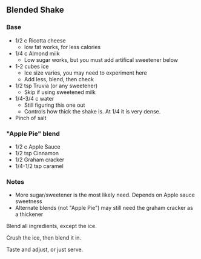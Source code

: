 ## Blended Shake

### Base
* 1/2 c Ricotta cheese
    * low fat works, for less calories
* 1/4 c Almond milk
    * Low sugar works, but you must add artifical sweetener below
* 1-2 cubes ice
    * Ice size varies, you may need to experiment here
    * Add less, blend, then check
* 1/2 tsp Truvia (or any sweetener)
    * Skip if using sweetened milk
* 1/4-3/4 c water
    * Still figuring this one out
    * Controls how thick the shake is. At 1/4 it is very dense.
* Pinch of salt
    
### "Apple Pie" blend
* 1/2 c Apple Sauce
* 1/2 tsp Cinnamon
* 1/2 Graham cracker
* 1/4-1/2 tsp caramel

### Notes
* More sugar/sweetener is the most likely need. Depends on Apple sauce sweetness
* Alternate blends (not "Apple Pie") may still need the graham cracker as a thickener

Blend all ingredients, except the ice.

Crush the ice, then blend it in.

Taste and adjust, or just serve.
